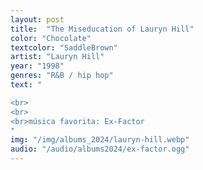 ```yaml
---
layout: post
title:  "The Miseducation of Lauryn Hill"
color: "Chocolate"
textcolor: "SaddleBrown"
artist: "Lauryn Hill"
year: "1998"
genres: "R&B / hip hop"
text: "

<br>
<br>
<br>música favorita: Ex-Factor
"
img: "/img/albums_2024/lauryn-hill.webp"
audio: "/audio/albums2024/ex-factor.ogg"
---
```

